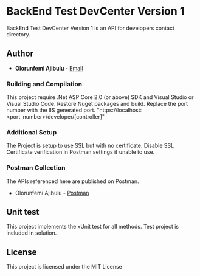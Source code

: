 # BackEnd Test DevCenter Version 1
BackEnd Test DevCenter Version 1 is an API for developers contact directory. 


## Author

* **Olorunfemi Ajibulu** -  [Email](mailto:fzanyajibs@gmail.com)

### Building and Compilation

This project require .Net ASP Core 2.0 (or above) SDK and Visual Studio or Visual Studio Code.
Restore Nuget packages and build.
Replace  the port number with the IIS generated port. "https://localhost:<port_number>/developer/[controller]"

### Additional Setup
The Project is setup to use SSL but with no certificate. Disable SSL Certificate verification in Postman settings if unable to use. 

### Postman Collection
The APIs referenced here are published on Postman.  
* Olorunfemi Ajibulu -  [Postman](https://documenter.getpostman.com/view/1603935/RzfiJ9Ss)

## Unit test
This project implements the xUnit test for all methods. Test project is included in solution.

## License

This project is licensed under the MIT License
